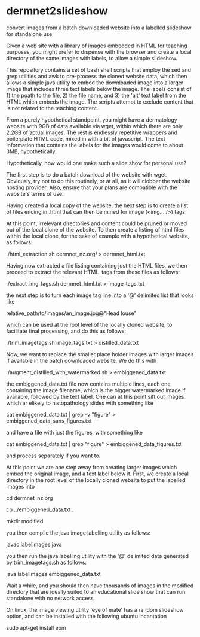 # dermnet2slideshow
convert images from a batch downloaded website into a labelled slideshow for standalone use

Given a web site with a library of images embedded in HTML for teaching purposes, you might prefer to dispense with the browser and create a local directory of the same images with labels, to allow a simple slideshow.

This repository contains a set of bash shell scripts that employ the sed and grep utilities and awk to pre-process the cloned website data, which then allows a simple java utility to embed the downloaded image into a larger image that includes three text labels below the image. The labels consist of 1) the poath to the file, 2) the file name, and 3) the 'alt' text label from the HTML which embeds the image. The scripts attempt to exclude content that is not related to the teaching content.

From a purely hypothetical standpoint, you might have a dermatology website with 9GB of data available via wget, within which there are only 2.2GB of actual images. The rest is endlessly repetitive wrappers and boilerplate HTML code, mixed in with a bit of javascript. The text information that contains the labels for the images would come to about 3MB, hypothetically.

Hypothetically, how would one make such a slide show for personal use?

The first step is to do a batch download of the website with wget. Obviously, try not to do this routinely, or at all, as it will clobber the website hosting provider. Also, ensure that your plans are compatible with the website's terms of use.

Having created a local copy of the website, the next step is to create a list of files ending in .html that can then be mined for image (<img... />) tags.

At this point, irrelevant directories and content could be pruned or moved out of the local clone of the website. To then create a listing of html files within the local clone, for the sake of example with a hypothetical website, as follows:

./html_extraction.sh dermnet_nz.org/ > dermnet_html.txt

Having now extracted a file listing containing just the HTML files, we then proceed to extract the relevant HTML <img> tags from these files as follows:

./extract_img_tags.sh dermnet_html.txt > image_tags.txt

the next step is to turn each image tag line into a '@' delimited list that looks like

relative_path/to/images/an_image.jpg@"Head louse"

which can be used at the root level of the locally cloned website, to facilitate final processing, and do this as follows:

./trim_imagetags.sh image_tags.txt > distilled_data.txt

Now, we want to replace the smaller place holder images with larger images if available in the batch downloaded website. We do this with

./augment_distilled_with_watermarked.sh > embiggened_data.txt

the embiggened_data.txt file now contains multiple lines, each one containing the image filename, which is the bigger watermarked image if available, followed by the text label. One can at this point sift out images which ar elikely to histopathology slides with something like

cat embiggened_data.txt | grep -v "figure" > embiggened_data_sans_figures.txt

and have a file with just the figures, with something like

cat embiggened_data.txt | grep "figure" > embiggened_data_figures.txt

and process separately if you want to.

At this point we are one step away from creating larger images which embed the original image, and a text label below it. First, we create a local directory in the root level of the locally cloned website to put the labelled images into

cd dermnet_nz.org

cp ../embiggened_data.txt .

mkdir modified

you then compile the java image labelling utility as follows:

javac labelImages.java

you then run the java labelling utility with the '@' delimited data generated by trim_imagetags.sh as follows:

java labelImages embiggened_data.txt

Wait a while, and you should then have thousands of images in the modified directory that are ideally suited to an educational slide show that can run standalone with no network access.

On linux, the image viewing utility 'eye of mate' has a random slideshow option, and can be installed with the following ubuntu incantation

sudo apt-get install eom

